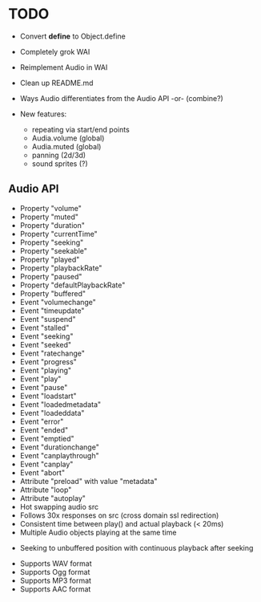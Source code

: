 # TODO

* Convert __define__ to Object.define
* Completely grok WAI
* Reimplement Audio in WAI
* Clean up README.md

* Ways Audio differentiates from the Audio API
	-or- (combine?)
* New features:
	- repeating via start/end points
	- Audia.volume (global)
	- Audia.muted (global)
	- panning (2d/3d)
	- sound sprites (?)

## Audio API

+ Property "volume"
+ Property "muted"
+ Property "duration"
+ Property "currentTime"
+ Property "seeking"
+ Property "seekable"
+ Property "played"
+ Property "playbackRate"
+ Property "paused"
+ Property "defaultPlaybackRate"
+ Property "buffered"
+ Event "volumechange"
+ Event "timeupdate"
+ Event "suspend"
+ Event "stalled"
+ Event "seeking"
+ Event "seeked"
+ Event "ratechange"
+ Event "progress"
+ Event "playing"
+ Event "play"
+ Event "pause"
+ Event "loadstart"
+ Event "loadedmetadata"
+ Event "loadeddata"
+ Event "error"
+ Event "ended"
+ Event "emptied"
+ Event "durationchange"
+ Event "canplaythrough"
+ Event "canplay"
+ Event "abort"
+ Attribute "preload" with value "metadata"
+ Attribute "loop"
+ Attribute "autoplay"
+ Hot swapping audio src
+ Follows 30x responses on src (cross domain ssl redirection)
+ Consistent time between play() and actual playback (&lt; 20ms)
+ Multiple Audio objects playing at the same time
- Seeking to unbuffered position with continuous playback after seeking
+ Supports WAV format
+ Supports Ogg format
+ Supports MP3 format
+ Supports AAC format
